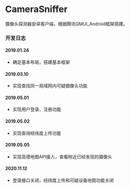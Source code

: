 # CameraSniffer
摄像头探测器安卓客户端，根据腾讯QMUI_Android框架搭建。

### 开发日志
#### 2019.01.24
- 确定基本布局，搭建基本框架
#### 2019.03.10
- 实现查找同一局域网内可疑摄像头功能
#### 2019.05.01
- 实现用户登录、注册功能
#### 2019.05.02
- 实现查询经纬度上传功能
#### 2019.05.05
- 实现高德地图API接入，查看附近已经发现的摄像头
#### 2020.11.12
- 登录接口关闭，经纬度上传和可疑设备地图功能关闭